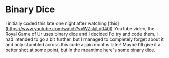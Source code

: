 # Binary Dice

I initially coded this late one night after watching [this] (https://www.youtube.com/watch?v=WZskjLq040I) YouTube video, the Royal Game of Ur uses binary dice and I decided I'd try and code them.  I had intended to go a bit further, but I managed to completely forget about it and only stumbled across this code again months later!  Maybe I'll give it a better shot at some point, but in the meantime here's some binary dice.